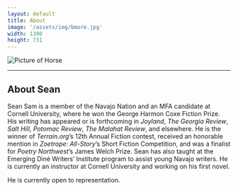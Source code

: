 ```yaml
---
layout: default
title: About
image: '/assets/img/bmore.jpg'
width: 1300
height: 731
---
```


<div class="row">

  <div class="col-lg-4 col-md-4 content animated fadeIn">
    <img src="{{ '/assets/img/sean-portrait-1.jpg' | prepend: site.baseurl }}" class="img-fluid px-1 py-2" alt="Picture of Horse">
  </div>

  <div class="col-lg-8 col-md-8 animated fadeIn">
  <hr>
  <h2>About Sean</h2>
  
  <p>Sean Sam is a member of the Navajo Nation and an MFA candidate at Cornell University, where he won the George Harmon Coxe Fiction Prize. His writing has appeared or is forthcoming in <em>Joyland</em>, <em>The Georgia Review</em>, <em>Salt Hill</em>, <em>Potomac Review</em>, <em>The Malahat Review</em>, and elsewhere. He is the winner of <em>Terrain.org</em>’s 12th Annual Fiction contest, received an honorable mention in <em>Zoetrope: All-Story</em>’s Short Fiction Competition, and was a finalist for <em>Poetry Northwest</em>’s James Welch Prize. Sean has also taught at the Emerging Diné Writers’ Institute program to assist young Navajo writers. He is currently an instructor at Cornell University and working on his first novel.</p>

  <p>He is currently open to representation.</p>
  
  </div>

</div>
